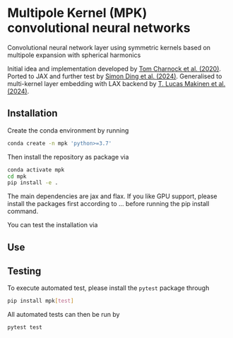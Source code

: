 # Multipole Kernel (MPK) convolutional neural networks

Convolutional neural network layer using symmetric kernels based on multipole expansion with spherical harmonics

Initial idea and implementation developed by [Tom Charnock et al. (2020)](https://doi.org/10.1093/mnras/staa682).
Ported to JAX and further test by [Simon Ding et al. (2024)](https://doi.org/10.48550/arXiv.2407.01391).
Generalised to multi-kernel layer embedding with LAX backend by [T. Lucas Makinen et al. (2024)](https://ui.adsabs.harvard.edu/link_gateway/2024arXiv240718909M/doi:10.48550/arXiv.2407.18909).

## Installation

Create the conda environment by running

```bash
conda create -n mpk 'python>=3.7'
```

Then install the repository as package via

```bash
conda activate mpk
cd mpk
pip install -e .
```

The main dependencies are jax and flax. If you like GPU support, please install the packages first according to ...
before running the pip install command.

You can test the installation via

## Use

## Testing

To execute automated test, please install the `pytest` package through
```bash
pip install mpk[test]
```
All automated tests can then be run by
```bash
pytest test
```